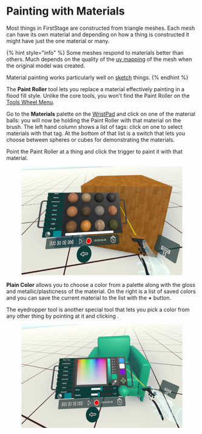 # Painting with Materials

Most things in FirstStage are constructed from triangle meshes. Each mesh can have its own material and depending on how a thing is constructed it might have just the one material or many.&#x20;

{% hint style="info" %}
Some meshes respond to materials better than others. Much depends on the quality of the [uv mapping](https://en.wikipedia.org/wiki/UV\_mapping) of the mesh when the original model was created.

Material painting works particularly well on [sketch](../sketching.md) things.
{% endhint %}

The **Paint Roller** tool lets you replace a material effectively painting in a flood fill style. Unlike the core tools, you won't find the Paint Roller on the [Tools Wheel Menu](../basics/core-tools/).&#x20;

Go to the **Materials** palette on the [WristPad](../basics/wristpad/) and click on one of the material balls: you will now be holding the Paint Roller with that material on the brush. The left hand column shows a list of tags: click on one to select materials with that tag. At the bottom of that list is a switch that lets you choose between spheres or cubes for demonstrating the materials.

Point the Paint Roller at a thing and click the trigger to paint it with that material.

&#x20;

<figure><img src="../.gitbook/assets/DUMMY 2023-02-14 00-54-46 copy.png" alt=""><figcaption></figcaption></figure>

**Plain Color** allows you to choose a color from a palette along with the gloss and metallic/plasticness of the material. On the right is a list of saved colors and you can save the current material to the list with the **+** button.

The eyedropper tool is another special tool that lets you pick a color from any other thing by pointing at it and clicking .

<figure><img src="../.gitbook/assets/DUMMY 2023-02-14 00-54-04 copy.png" alt=""><figcaption></figcaption></figure>
